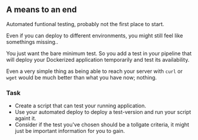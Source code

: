 ## A means to an end

Automated funtional testing, probably not the first place to start.

Even if you can deploy to different environments,
    you might still feel like somethings missing..

You just want the bare minimum test.
    So you add a test in your pipeline that will deploy your
    Dockerized application temporarily and test its availability.

Even a very simple thing as being able to reach your server
    with `curl` or `wget` would be much better than what you have now; nothing.

### Task

- Create a script that can test your running application.
- Use your automated deploy to deploy a test-version
    and run your script againt it.
- Consider if the test you've chosen should be a tollgate criteria,
    it might just be important information for you to gain.
